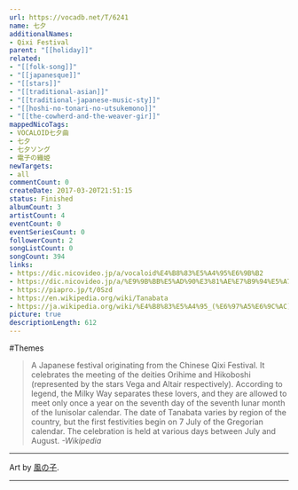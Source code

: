 ```yaml
---
url: https://vocadb.net/T/6241
name: 七夕
additionalNames: 
- Qixi Festival
parent: "[[holiday]]"
related:
- "[[folk-song]]"
- "[[japanesque]]"
- "[[stars]]"
- "[[traditional-asian]]"
- "[[traditional-japanese-music-sty]]"
- "[[hoshi-no-tonari-no-utsukemono]]"
- "[[the-cowherd-and-the-weaver-gir]]"
mappedNicoTags:
- VOCALOID七夕曲
- 七夕
- 七夕ソング
- 電子の織姫
newTargets:
- all
commentCount: 0
createDate: 2017-03-20T21:51:15
status: Finished
albumCount: 3
artistCount: 4
eventCount: 0
eventSeriesCount: 0
followerCount: 2
songListCount: 0
songCount: 394
links: 
- https://dic.nicovideo.jp/a/vocaloid%E4%B8%83%E5%A4%95%E6%9B%B2
- https://dic.nicovideo.jp/a/%E9%9B%BB%E5%AD%90%E3%81%AE%E7%B9%94%E5%A7%AB
- https://piapro.jp/t/0Szd
- https://en.wikipedia.org/wiki/Tanabata
- https://ja.wikipedia.org/wiki/%E4%B8%83%E5%A4%95_(%E6%97%A5%E6%9C%AC)
picture: true
descriptionLength: 612
---
```


#Themes

> A Japanese festival originating from the Chinese Qixi Festival.
It celebrates the meeting of the deities Orihime and Hikoboshi (represented by the stars Vega and Altair respectively).
According to legend, the Milky Way separates these lovers, and they are allowed to meet only once a year on the seventh day of the seventh lunar month of the lunisolar calendar.
The date of Tanabata varies by region of the country, but the first festivities begin on 7 July of the Gregorian calendar.
The celebration is held at various days between July and August.
*-Wikipedia*

---
Art by [風の子](https://vocadb.net/Ar/69222).

---

